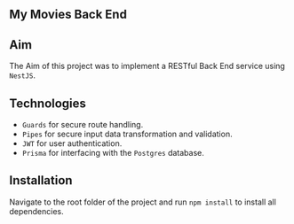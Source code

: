 ## My Movies Back End

## Aim
The Aim of this project was to implement a RESTful Back End service using `NestJS`.

## Technologies
* `Guards` for secure route handling.
* `Pipes` for secure input data transformation and validation.
* `JWT` for user authentication.
* `Prisma` for interfacing with the `Postgres` database.

## Installation
Navigate to the root folder of the project and run `npm install` to install all dependencies.

